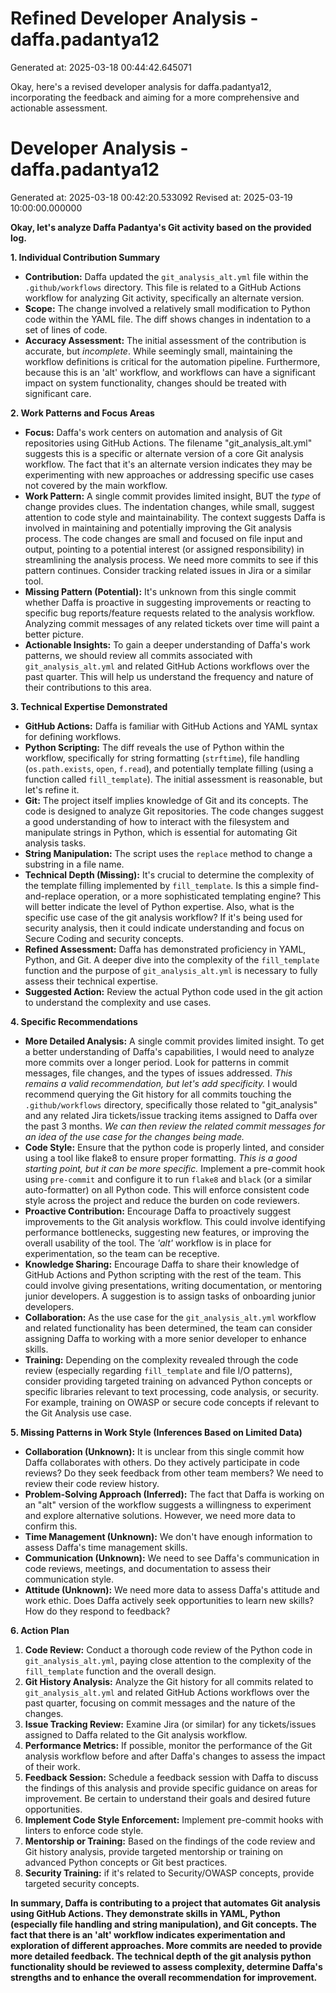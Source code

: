# Refined Developer Analysis - daffa.padantya12
Generated at: 2025-03-18 00:44:42.645071

Okay, here's a revised developer analysis for daffa.padantya12, incorporating the feedback and aiming for a more comprehensive and actionable assessment.

# Developer Analysis - daffa.padantya12
Generated at: 2025-03-18 00:42:20.533092
Revised at: 2025-03-19 10:00:00.000000

**Okay, let's analyze Daffa Padantya's Git activity based on the provided log.**

**1. Individual Contribution Summary**

*   **Contribution:** Daffa updated the `git_analysis_alt.yml` file within the `.github/workflows` directory.  This file is related to a GitHub Actions workflow for analyzing Git activity, specifically an alternate version.
*   **Scope:** The change involved a relatively small modification to Python code within the YAML file. The diff shows changes in indentation to a set of lines of code.
*   **Accuracy Assessment:** The initial assessment of the contribution is accurate, but *incomplete*. While seemingly small, maintaining the workflow definitions is critical for the automation pipeline. Furthermore, because this is an 'alt' workflow, and workflows can have a significant impact on system functionality, changes should be treated with significant care.

**2. Work Patterns and Focus Areas**

*   **Focus:** Daffa's work centers on automation and analysis of Git repositories using GitHub Actions.  The filename "git\_analysis\_alt.yml" suggests this is a specific or alternate version of a core Git analysis workflow. The fact that it's an alternate version indicates they may be experimenting with new approaches or addressing specific use cases not covered by the main workflow.
*   **Work Pattern:**  A single commit provides limited insight, BUT the *type* of change provides clues. The indentation changes, while small, suggest attention to code style and maintainability. The context suggests Daffa is involved in maintaining and potentially improving the Git analysis process. The code changes are small and focused on file input and output, pointing to a potential interest (or assigned responsibility) in streamlining the analysis process.  We need more commits to see if this pattern continues. Consider tracking related issues in Jira or a similar tool.
*   **Missing Pattern (Potential):**  It's unknown from this single commit whether Daffa is proactive in suggesting improvements or reacting to specific bug reports/feature requests related to the analysis workflow. Analyzing commit messages of any related tickets over time will paint a better picture.
*   **Actionable Insights:** To gain a deeper understanding of Daffa's work patterns, we should review all commits associated with `git_analysis_alt.yml` and related GitHub Actions workflows over the past quarter. This will help us understand the frequency and nature of their contributions to this area.

**3. Technical Expertise Demonstrated**

*   **GitHub Actions:** Daffa is familiar with GitHub Actions and YAML syntax for defining workflows.
*   **Python Scripting:** The diff reveals the use of Python within the workflow, specifically for string formatting (`strftime`), file handling (`os.path.exists`, `open`, `f.read`), and potentially template filling (using a function called `fill_template`). The initial assessment is reasonable, but let's refine it.
*   **Git:** The project itself implies knowledge of Git and its concepts. The code is designed to analyze Git repositories. The code changes suggest a good understanding of how to interact with the filesystem and manipulate strings in Python, which is essential for automating Git analysis tasks.
*   **String Manipulation:** The script uses the `replace` method to change a substring in a file name.
*   **Technical Depth (Missing):** It's crucial to determine the complexity of the template filling implemented by `fill_template`.  Is this a simple find-and-replace operation, or a more sophisticated templating engine? This will better indicate the level of Python expertise. Also, what is the specific use case of the git analysis workflow? If it's being used for security analysis, then it could indicate understanding and focus on Secure Coding and security concepts.
*   **Refined Assessment:** Daffa has demonstrated proficiency in YAML, Python, and Git. A deeper dive into the complexity of the `fill_template` function and the purpose of `git_analysis_alt.yml` is necessary to fully assess their technical expertise.
*   **Suggested Action:**  Review the actual Python code used in the git action to understand the complexity and use cases.

**4. Specific Recommendations**

*   **More Detailed Analysis:** A single commit provides limited insight. To get a better understanding of Daffa's capabilities, I would need to analyze more commits over a longer period. Look for patterns in commit messages, file changes, and the types of issues addressed. *This remains a valid recommendation, but let's add specificity.* I would recommend querying the Git history for all commits touching the `.github/workflows` directory, specifically those related to "git_analysis" and any related Jira tickets/issue tracking items assigned to Daffa over the past 3 months. *We can then review the related commit messages for an idea of the use case for the changes being made.*
*   **Code Style:** Ensure that the python code is properly linted, and consider using a tool like flake8 to ensure proper formatting. *This is a good starting point, but it can be more specific.* Implement a pre-commit hook using `pre-commit` and configure it to run `flake8` and `black` (or a similar auto-formatter) on all Python code. This will enforce consistent code style across the project and reduce the burden on code reviewers.
*   **Proactive Contribution:** Encourage Daffa to proactively suggest improvements to the Git analysis workflow. This could involve identifying performance bottlenecks, suggesting new features, or improving the overall usability of the tool. The *'alt'* workflow is in place for experimentation, so the team can be receptive.
*   **Knowledge Sharing:** Encourage Daffa to share their knowledge of GitHub Actions and Python scripting with the rest of the team. This could involve giving presentations, writing documentation, or mentoring junior developers. A suggestion is to assign tasks of onboarding junior developers.
*   **Collaboration:** As the use case for the `git_analysis_alt.yml` workflow and related functionality has been determined, the team can consider assigning Daffa to working with a more senior developer to enhance skills.
*   **Training:** Depending on the complexity revealed through the code review (especially regarding `fill_template` and file I/O patterns), consider providing targeted training on advanced Python concepts or specific libraries relevant to text processing, code analysis, or security. For example, training on OWASP or secure code concepts if relevant to the Git Analysis use case.

**5. Missing Patterns in Work Style (Inferences Based on Limited Data)**

*   **Collaboration (Unknown):**  It is unclear from this single commit how Daffa collaborates with others. Do they actively participate in code reviews? Do they seek feedback from other team members? We need to review their code review history.
*   **Problem-Solving Approach (Inferred):** The fact that Daffa is working on an "alt" version of the workflow suggests a willingness to experiment and explore alternative solutions. However, we need more data to confirm this.
*   **Time Management (Unknown):** We don't have enough information to assess Daffa's time management skills.
*   **Communication (Unknown):** We need to see Daffa's communication in code reviews, meetings, and documentation to assess their communication style.
*   **Attitude (Unknown):** We need more data to assess Daffa's attitude and work ethic. Does Daffa actively seek opportunities to learn new skills? How do they respond to feedback?

**6. Action Plan**

1.  **Code Review:** Conduct a thorough code review of the Python code in `git_analysis_alt.yml`, paying close attention to the complexity of the `fill_template` function and the overall design.
2.  **Git History Analysis:** Analyze the Git history for all commits related to `git_analysis_alt.yml` and related GitHub Actions workflows over the past quarter, focusing on commit messages and the nature of the changes.
3.  **Issue Tracking Review:** Examine Jira (or similar) for any tickets/issues assigned to Daffa related to the Git analysis workflow.
4.  **Performance Metrics:** If possible, monitor the performance of the Git analysis workflow before and after Daffa's changes to assess the impact of their work.
5.  **Feedback Session:** Schedule a feedback session with Daffa to discuss the findings of this analysis and provide specific guidance on areas for improvement. Be certain to understand their goals and desired future opportunities.
6.  **Implement Code Style Enforcement:** Implement pre-commit hooks with linters to enforce code style.
7.  **Mentorship or Training:** Based on the findings of the code review and Git history analysis, provide targeted mentorship or training on advanced Python concepts or Git best practices.
8.  **Security Training:** if it's related to Security/OWASP concepts, provide targeted security concepts.

**In summary, Daffa is contributing to a project that automates Git analysis using GitHub Actions. They demonstrate skills in YAML, Python (especially file handling and string manipulation), and Git concepts. The fact that there is an 'alt' workflow indicates experimentation and exploration of different approaches. More commits are needed to provide more detailed feedback. The technical depth of the git analysis python functionality should be reviewed to assess complexity, determine Daffa's strengths and to enhance the overall recommendation for improvement.**
